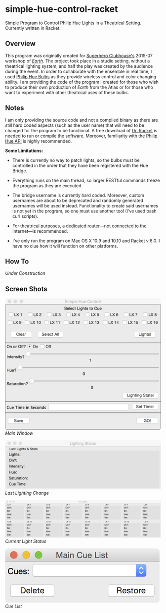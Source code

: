 # simple-hue-control-racket
Simple Program to Control Philip Hue Lights in a Theatrical Setting. Currently written in Racket.  

## Overview

This program was originally created for [Superhero Clubhouse's](http://www.superheroclubhouse.org) 2015-07 workshop of [*Earth*](http://www.superheroclubhouse.org/earth/). The project took place in a studio setting, without a theatrical lighting system, and half the play was created by the audience during the event. In order to collaborate with the ensemble in real time, I used [Philip Hue Bulbs](http://www2.meethue.com/en-us/) as they provide wireless control and color changing ability. I am providing the code of the program I created for those who wish to produce their own production of *Earth* from the Atlas or for those who want to experiment with other theatrical uses of these bulbs.  

## Notes

I am only providing the source code and not a compiled binary as there are still hard coded aspects (such as the user name) that will need to be changed for the program to be functional. A free download of [Dr. Racket](http://download.racket-lang.org/) is needed to run or compile the software. Moreover, familiarity with the [Philip Hue API](http://www.developers.meethue.com/philips-hue-api) is highly recommended.  

**Some Limitations:** 

* There is currently no way to patch lights, so the bulbs must be controlled in the order that they have been registered with the Hue Bridge.  

* Everything runs on the main thread, so larger RESTful commands freeze the program as they are executed.  

* The bridge username is currently hard coded. Moreover, custom usernames are about to be deprecated and randomly generated usernames will be used instead. Functionality to create said usernames is not yet in the program, so one must use another tool (I've used bash curl scripts).  

* For theatrical purposes, a dedicated router—not connected to the internet—is recommended.  

* I've only run the program on Mac OS X 10.9 and 10.10 and Racket v 6.0. I have no clue how it will function on other platforms.  

## How To  

*Under Construction*  

## Screen Shots

![Main Window](https://github.com/brucehs/simple-hue-control-racket/blob/master/images/main_window.tiff)  
*Main Window*  

![Last Status](https://github.com/brucehs/simple-hue-control-racket/blob/master/images/last_status.tiff)  
*Last Lighting Change*  

![Current Light Status](https://github.com/brucehs/simple-hue-control-racket/blob/master/images/all_lights.tiff)
*Current Light Status*  

![Cue List](https://github.com/brucehs/simple-hue-control-racket/blob/master/images/cue_list.tiff)  
*Cue List*
